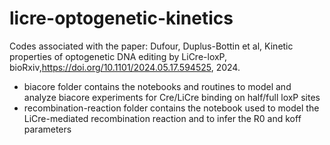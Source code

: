 # licre-optogenetic-kinetics

Codes associated with the paper: Dufour, Duplus-Bottin et al, Kinetic properties of optogenetic DNA editing by LiCre-loxP, bioRxiv,https://doi.org/10.1101/2024.05.17.594525, 2024.

- biacore folder contains the notebooks and routines to model and analyze biacore experiments for Cre/LiCre binding on half/full loxP sites
- recombination-reaction folder contains the notebook used to model the LiCre-mediated recombination reaction and to infer the R0 and koff parameters
